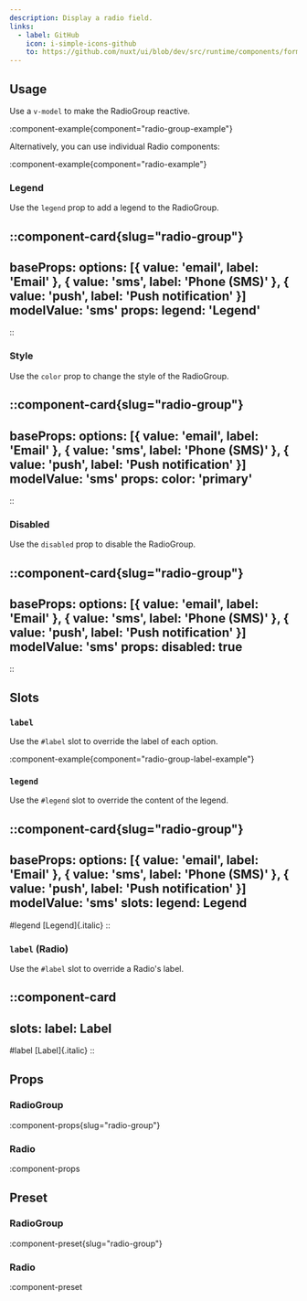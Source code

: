 ```yaml
---
description: Display a radio field.
links:
  - label: GitHub
    icon: i-simple-icons-github
    to: https://github.com/nuxt/ui/blob/dev/src/runtime/components/forms/RadioGroup.vue
---
```


## Usage

Use a `v-model` to make the RadioGroup reactive.

:component-example{component="radio-group-example"}

Alternatively, you can use individual Radio components:

:component-example{component="radio-example"}

### Legend 

Use the `legend` prop to add a legend to the RadioGroup.

::component-card{slug="radio-group"}
---
baseProps:
  options: [{ value: 'email', label: 'Email' }, { value: 'sms', label: 'Phone (SMS)' }, { value: 'push', label: 'Push notification' }]
  modelValue: 'sms'
props:
  legend: 'Legend'
---

::
### Style

Use the `color` prop to change the style of the RadioGroup.

::component-card{slug="radio-group"}
---
baseProps:
  options: [{ value: 'email', label: 'Email' }, { value: 'sms', label: 'Phone (SMS)' }, { value: 'push', label: 'Push notification' }]
  modelValue: 'sms'
props:
  color: 'primary'
---
::

### Disabled

Use the `disabled` prop to disable the RadioGroup.

::component-card{slug="radio-group"}
---
baseProps:
  options: [{ value: 'email', label: 'Email' }, { value: 'sms', label: 'Phone (SMS)' }, { value: 'push', label: 'Push notification' }]
  modelValue: 'sms'
props:
  disabled: true
---
::

## Slots

### `label`

Use the `#label` slot to override the label of each option.

:component-example{component="radio-group-label-example"}

### `legend`
Use the `#legend` slot to override the content of the legend.

::component-card{slug="radio-group"}
---
baseProps:
  options: [{ value: 'email', label: 'Email' }, { value: 'sms', label: 'Phone (SMS)' }, { value: 'push', label: 'Push notification' }]
  modelValue: 'sms'
slots:
  legend: <span class="italic">Legend</span>
---

#legend
  [Legend]{.italic}
::

### `label` (Radio) 

Use the `#label` slot to override a Radio's label.

::component-card
---
slots:
  label: <span class="italic">Label</span>
---

#label
  [Label]{.italic}
::

## Props

### RadioGroup
:component-props{slug="radio-group"}

### Radio
:component-props

## Preset

### RadioGroup
:component-preset{slug="radio-group"}

### Radio
:component-preset
